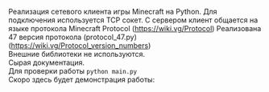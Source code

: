 Реализация сетевого клиента игры Minecraft на Python.
Для подключения используется TCP сокет. С сервером клиент общается на языке протокола Minecraft Protocol (https://wiki.vg/Protocol)
Реализована 47 версия протокола (protocol_47.py) (https://wiki.vg/Protocol_version_numbers)
<br>
Внешние библиотеки не используются.
<br>
Сырая документация.
<br>
Для проверки работы ```python main.py```
<br>
Скоро здесь будет демонстрация работы:<br>
